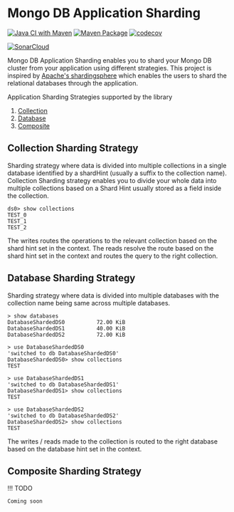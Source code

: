 # Mongo DB Application Sharding

[![Java CI with Maven](https://github.com/shashankrnr32/mongodb-application-sharding/actions/workflows/maven.yml/badge.svg)](https://github.com/shashankrnr32/mongodb-application-sharding/actions/workflows/maven.yml)
[![Maven Package](https://github.com/shashankrnr32/mongodb-application-sharding/actions/workflows/maven-publish.yml/badge.svg)](https://github.com/shashankrnr32/mongodb-application-sharding/actions/workflows/maven-publish.yml)
[![codecov](https://codecov.io/gh/shashankrnr32/mongodb-application-sharding/branch/main/graph/badge.svg?token=U51FX5G10S)](https://codecov.io/gh/shashankrnr32/mongodb-application-sharding)

[![SonarCloud](https://sonarcloud.io/images/project_badges/sonarcloud-black.svg)](https://sonarcloud.io/summary/new_code?id=shashankrnr32_mongodb-application-sharding)

Mongo DB Application Sharding enables you to shard your Mongo DB cluster from your application using different
strategies. This project is inspired by [Apache's shardingsphere](https://github.com/apache/shardingsphere) which
enables the users to shard the relational databases through the application.

Application Sharding Strategies supported by the library

1. [Collection](#collection-sharding-strategy)
2. [Database](#database-sharding-strategy)
3. [Composite](#composite-sharding-strategy)

## Collection Sharding Strategy

Sharding strategy where data is divided into multiple collections in a single database identified by a shardHint
(usually a suffix to the collection name). Collection Sharding strategy enables you to divide your whole data into
multiple collections based on a Shard Hint usually stored as a field inside the collection.

```shell
ds0> show collections
TEST_0
TEST_1
TEST_2
```

The writes routes the operations to the relevant collection based on the shard hint set in the context. The reads
resolve the route based on the shard hint set in the context and routes the query to the right collection.

## Database Sharding Strategy

Sharding strategy where data is divided into multiple databases with the collection name being same across multiple
databases.

```shell
> show databases
DatabaseShardedDS0          72.00 KiB
DatabaseShardedDS1          40.00 KiB
DatabaseShardedDS2          72.00 KiB

> use DatabaseShardedDS0
'switched to db DatabaseShardedDS0'
DatabaseShardedDS0> show collections
TEST

> use DatabaseShardedDS1
'switched to db DatabaseShardedDS1'
DatabaseShardedDS1> show collections
TEST

> use DatabaseShardedDS2
'switched to db DatabaseShardedDS2'
DatabaseShardedDS2> show collections
TEST
```

The writes / reads made to the collection is routed to the right database based on the database hint set in the context.

## Composite Sharding Strategy

!!! TODO

    Coming soon


